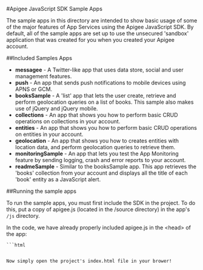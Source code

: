 #Apigee JavaScript SDK Sample Apps

The sample apps in this directory are intended to show basic usage of some of the major features of App Services using the Apigee JavaScript SDK. By default, all of the sample apps are set up to use the unsecured 'sandbox' application that was created for you when you created your Apigee account.

##Included Samples Apps

* **messagee** - A Twitter-like app that uses data store, social and user management features.
* **push** - An app that sends push notifications to mobile devices using APNS or GCM.
* **booksSample** - A 'list' app that lets the user create, retrieve and perform geolocation queries on a list of books. This sample also makes use of jQuery and jQuery mobile.
* **collections** - An app that shows you how to perform basic CRUD operations on collections in your account.
* **entities** - An app that shows you how to perform basic CRUD operations on entities in your account.
* **geolocation** - An app that shows you how to creates entities with location data, and perform geolocation queries to retrieve them.
* **monitoringSample** - An app that lets you test the App Monitoring feature by sending logging, crash and error reports to your account.
* **readmeSample** - Similar to the booksSample app. This app retrieves the 'books' collection from your account and displays all the title of each 'book' entity as a JavaScript alert.

##Running the sample apps

To run the sample apps, you must first include the SDK in the project. To do this, put a copy of apigee.js (located in the /source directory) in the app's <code>/js</code> directory.
	
In the code, we have already properly included apigee.js in the &lt;head&gt; of the app:

	```html
<script src="js/apigee.js"></script>
```

Now simply open the project's index.html file in your brower!